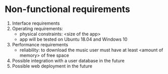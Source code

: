 # Non-functional requirements

1. Interface requirements
2. Operating requirements:
   * physical constraints: &lt;size of the app&gt;
   * app will be tested on Ubuntu 18.04 and Windows 10
3. Performance requirements
   * reliability: to download the music user must have at least &lt;amount of memory&gt; of free space
4. Possible integration with a user database in the future
5. Possible web deployment in the future

